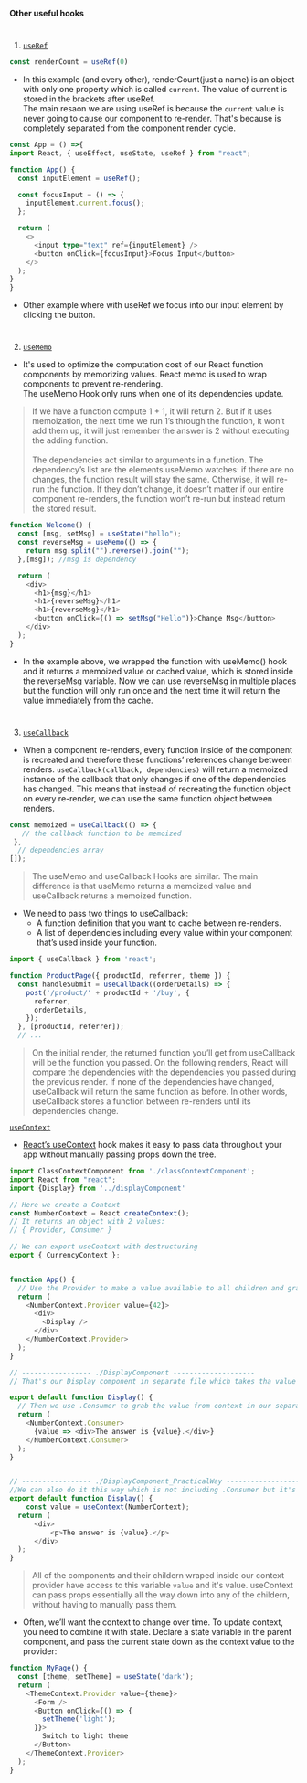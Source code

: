 **Other useful hooks**

#

1. [`useRef`](https://www.youtube.com/watch?v=t2ypzz6gJm0)
```js
const renderCount = useRef(0)
```
- In this example (and every other), renderCount(just a name) is an object with only one property which is called `current`. The value of current is stored in the brackets after useRef.<br> The main resaon we are using useRef is because the `current` value is never going to cause our component to re-render. That's because is completely separated from the component render cycle.   
```ts
const App = () =>{
import React, { useEffect, useState, useRef } from "react";

function App() {
  const inputElement = useRef();

  const focusInput = () => {
    inputElement.current.focus();
  };

  return (
    <>
      <input type="text" ref={inputElement} />
      <button onClick={focusInput}>Focus Input</button>
    </>
  );
}
}
```
- Other example where with useRef we focus into our input element by clicking the button.

#

2. [`useMemo`](https://www.youtube.com/watch?v=THL1OPn72vo)

- It's used to optimize the computation cost of our React function components by memorizing values. React memo is used to wrap components to prevent re-rendering.<br>The useMemo Hook only runs when one of its dependencies update.
>If we have a function compute 1 + 1, it will return 2. But if it uses memoization, the next time we run 1’s through the function, it won’t add them up, it will just remember the answer is 2 without executing the adding function.<br><br>The dependencies act similar to arguments in a function. The dependency’s list are the elements useMemo watches: if there are no changes, the function result will stay the same. Otherwise, it will re-run the function. If they don’t change, it doesn’t matter if our entire component re-renders, the function won’t re-run but instead return the stored result.
```ts
function Welcome() {
  const [msg, setMsg] = useState("hello");
  const reverseMsg = useMemo(() => {
    return msg.split("").reverse().join("");
  },[msg]); //msg is dependency

  return (
    <div>
      <h1>{msg}</h1>
      <h1>{reverseMsg}</h1>
      <h1>{reverseMsg}</h1>
      <button onClick={() => setMsg("Hello")}>Change Msg</button>
    </div>
  );
}
```
- In the example above, we wrapped the function with useMemo() hook and it returns a memoized value or cached value, which is stored inside the reverseMsg variable. Now we can use reverseMsg in multiple places but the function will only run once and the next time it will return the value immediately from the cache.

#

3. [`useCallback`](https://www.youtube.com/watch?v=_AyFP5s69N4)

- When a component re-renders, every function inside of the component is recreated and therefore these functions’ references change between renders. `useCallback(callback, dependencies)` will return a memoized instance of the callback that only changes if one of the dependencies has changed. This means that instead of recreating the function object on every re-render, we can use the same function object between renders.

```ts
const memoized = useCallback(() => {
   // the callback function to be memoized
 },
  // dependencies array
[]);
```
> The useMemo and useCallback Hooks are similar. The main difference is that useMemo returns a memoized value and useCallback returns a memoized function.

- We need to pass two things to useCallback:
   - A function definition that you want to cache between re-renders.
   - A list of dependencies including every value within your component that’s used inside your function.

```ts
import { useCallback } from 'react';

function ProductPage({ productId, referrer, theme }) {
  const handleSubmit = useCallback((orderDetails) => {
    post('/product/' + productId + '/buy', {
      referrer,
      orderDetails,
    });
  }, [productId, referrer]);
  // ...
```
> On the initial render, the returned function you’ll get from useCallback will be the function you passed.
On the following renders, React will compare the dependencies with the dependencies you passed during the previous render. If none of the dependencies have changed, useCallback will return the same function as before. In other words, useCallback stores a function between re-renders until its dependencies change.


[`useContext`](https://www.youtube.com/watch?v=5LrDIWkK_Bc)

- [React’s useContext](https://beta.reactjs.org/apis/react/useContext) hook makes it easy to pass data throughout your app without manually passing props down the tree.

```js
import ClassContextComponent from './classContextComponent';
import React from "react";
import {Display} from '../displayComponent'

// Here we create a Context
const NumberContext = React.createContext();
// It returns an object with 2 values:
// { Provider, Consumer }

// We can export useContext with destructuring 
export { CurrencyContext };


function App() {
  // Use the Provider to make a value available to all children and grandchildren
  return (
    <NumberContext.Provider value={42}>
      <div>
        <Display />
      </div>
    </NumberContext.Provider>
  );
}

// ----------------- ./DisplayComponent --------------------
// That's our Display component in separate file which takes tha value from our provider.

export default function Display() {
  // Then we use .Consumer to grab the value from context in our separate file
  return (
    <NumberContext.Consumer>
      {value => <div>The answer is {value}.</div>}
    </NumberContext.Consumer>
  );
}


// ----------------- ./DisplayComponent_PracticalWay --------------------
//We can also do it this way which is not including .Consumer but it's more practical:
export default function Display() { 
    const value = useContext(NumberContext);
  return (
      <div>
          <p>The answer is {value}.</p>
      </div>
  );
}
```

> All of the components and their childern wraped inside our context provider have access to this variable `value` and it's value. useContext can pass props essentially all the way down into any of the childern, without having to manually pass them. 

- Often, we’ll want the context to change over time. To update context, you need to combine it with state. Declare a state variable in the parent component, and pass the current state down as the context value to the provider:

```js
function MyPage() {
  const [theme, setTheme] = useState('dark');
  return (
    <ThemeContext.Provider value={theme}>
      <Form />
      <Button onClick={() => {
        setTheme('light');
      }}>
        Switch to light theme
      </Button>
    </ThemeContext.Provider>
  );
}
```












